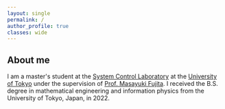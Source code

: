 ```yaml
---
layout: single
permalink: /
author_profile: true
classes: wide
---
```


## About me

I am a master's student at the [System Control Laboratory](https://www.scl.ipc.i.u-tokyo.ac.jp) 
at the [University of Tokyo](https://www.u-tokyo.ac.jp/en/index.html) under the supervision of 
[Prof. Masayuki Fujita](http://www.fl.ctrl.titech.ac.jp/member/fujita/fujitae.html).
I received the B.S. degree in mathematical engineering and information physics from the University of Tokyo, Japan, in 2022.

<!-- I am interested in Systems and Control and fascinated with its versatility and elegance.
I am enjoying learning about control in various scientific/engineering fields and 
I hope that I could get a "systematic” viewpoint of the world 🌍 -->

<!-- The researches can be seen from [here](./researches). -->

